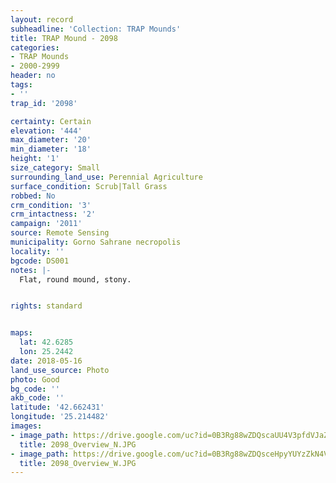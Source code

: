 ```yaml
---
layout: record
subheadline: 'Collection: TRAP Mounds'
title: TRAP Mound - 2098
categories:
- TRAP Mounds
- 2000-2999
header: no
tags:
- ''
trap_id: '2098'

certainty: Certain
elevation: '444'
max_diameter: '20'
min_diameter: '18'
height: '1'
size_category: Small
surrounding_land_use: Perennial Agriculture
surface_condition: Scrub|Tall Grass
robbed: No
crm_condition: '3'
crm_intactness: '2'
campaign: '2011'
source: Remote Sensing
municipality: Gorno Sahrane necropolis
locality: ''
bgcode: DS001
notes: |-
  Flat, round mound, stony.


rights: standard


maps:
  lat: 42.6285
  lon: 25.2442
date: 2018-05-16
land_use_source: Photo
photo: Good
bg_code: ''
akb_code: ''
latitude: '42.662431'
longitude: '25.214482'
images:
- image_path: https://drive.google.com/uc?id=0B3Rg88wZDQscaUU4V3pfdVJaZjg
  title: 2098_Overview_N.JPG
- image_path: https://drive.google.com/uc?id=0B3Rg88wZDQsceHpyYUYzZkN4VkE
  title: 2098_Overview_W.JPG
---
```

